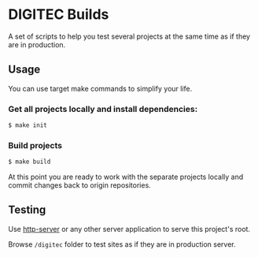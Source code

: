 # DIGITEC Builds

A set of scripts to help you test several projects at the same time as if they are in production.

## Usage

You can use target make commands to simplify your life.

### Get all projects locally and install dependencies:

```sh
$ make init
```

### Build projects

```sh
$ make build
```

At this point you are ready to work with the separate projects locally and commit changes back to origin repositories.

## Testing

Use [http-server](https://www.npmjs.com/package/http-server) or any other server application to serve this project's root.

Browse `/digitec` folder to test sites as if they are in production server.
